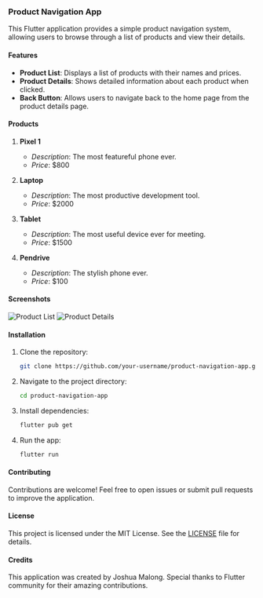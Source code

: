 ### Product Navigation App

This Flutter application provides a simple product navigation system, allowing users to browse through a list of products and view their details.

#### Features

- **Product List**: Displays a list of products with their names and prices.
- **Product Details**: Shows detailed information about each product when clicked.
- **Back Button**: Allows users to navigate back to the home page from the product details page.

#### Products

1. **Pixel 1**
   - *Description*: The most featureful phone ever.
   - *Price*: $800

2. **Laptop**
   - *Description*: The most productive development tool.
   - *Price*: $2000

3. **Tablet**
   - *Description*: The most useful device ever for meeting.
   - *Price*: $1500

4. **Pendrive**
   - *Description*: The stylish phone ever.
   - *Price*: $100

#### Screenshots

![Product List](/screenshots/product_list.png)
![Product Details](/screenshots/product_details.png)

#### Installation

1. Clone the repository:

   ```bash
   git clone https://github.com/your-username/product-navigation-app.git
   ```

2. Navigate to the project directory:

   ```bash
   cd product-navigation-app
   ```

3. Install dependencies:

   ```bash
   flutter pub get
   ```

4. Run the app:

   ```bash
   flutter run
   ```

#### Contributing

Contributions are welcome! Feel free to open issues or submit pull requests to improve the application.

#### License

This project is licensed under the MIT License. See the [LICENSE](/LICENSE) file for details.

#### Credits

This application was created by Joshua Malong. Special thanks to Flutter community for their amazing contributions.

